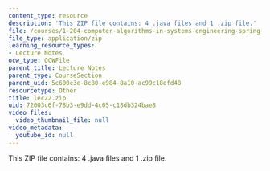 ```yaml
---
content_type: resource
description: 'This ZIP file contains: 4 .java files and 1 .zip file.'
file: /courses/1-204-computer-algorithms-in-systems-engineering-spring-2010/72003c6f78b3e9dd4c05c18db324bae8_lec22.zip
file_type: application/zip
learning_resource_types:
- Lecture Notes
ocw_type: OCWFile
parent_title: Lecture Notes
parent_type: CourseSection
parent_uid: 5c600c3e-8c80-e984-8a10-ac99c18efd48
resourcetype: Other
title: lec22.zip
uid: 72003c6f-78b3-e9dd-4c05-c18db324bae8
video_files:
  video_thumbnail_file: null
video_metadata:
  youtube_id: null
---
```

This ZIP file contains: 4 .java files and 1 .zip file.

